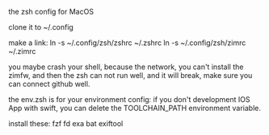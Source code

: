 the zsh config for MacOS

clone it to ~/.config

make a link:
ln -s ~/.config/zsh/zshrc ~/.zshrc
ln -s ~/.config/zsh/zimrc ~/.zimrc

you maybe crash your shell, because the network, you can't install the zimfw,
and then the zsh can not run well, and it will break, make sure you can connect github well.

the env.zsh is for your environment config:
if you don't development IOS App with swift, you can delete the TOOLCHAIN_PATH environment variable.

install these:
fzf
fd
exa
bat
exiftool
